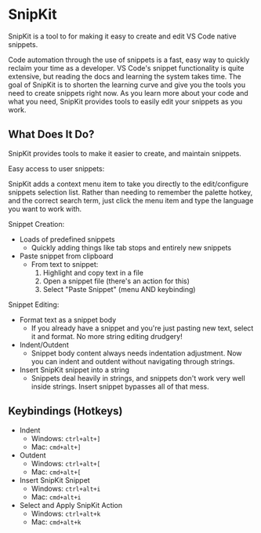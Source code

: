 # SnipKit #

SnipKit is a tool to for making it easy to create and edit VS Code native snippets.

Code automation through the use of snippets is a fast, easy way to quickly reclaim your time as a developer. VS Code's snippet functionality is quite extensive, but reading the docs and learning the system takes time. The goal of SnipKit is to shorten the learning curve and give you the tools you need to create snippets right now. As you learn more about your code and what you need, SnipKit provides tools to easily edit your snippets as you work.

## What Does It Do? ##

SnipKit provides tools to make it easier to create, and maintain snippets.

Easy access to user snippets:

SnipKit adds a context menu item to take you directly to the edit/configure snippets selection list. Rather than needing to remember the palette hotkey, and the correct search term, just click the menu item and type the language you want to work with.

Snippet Creation:

- Loads of predefined snippets
    - Quickly adding things like tab stops and entirely new snippets
- Paste snippet from clipboard
    - From text to snippet:
        1. Highlight and copy text in a file
        2. Open a snippet file (there's an action for this)
        3. Select "Paste Snippet" (menu AND keybinding)

Snippet Editing:

- Format text as a snippet body
    - If you already have a snippet and you're just pasting new text, select it and format. No more string editing drudgery!
- Indent/Outdent
    - Snippet body content always needs indentation adjustment. Now you can indent and outdent without navigating through strings.
- Insert SnipKit snippet into a string
    - Snippets deal heavily in strings, and snippets don't work very well inside strings. Insert snippet bypasses all of that mess.

## Keybindings (Hotkeys) ##

- Indent
    - Windows: `ctrl+alt+]`
    - Mac: `cmd+alt+]`
- Outdent
    - Windows: `ctrl+alt+[`
    - Mac: `cmd+alt+[`
- Insert SnipKit Snippet
    - Windows: `ctrl+alt+i`
    - Mac: `cmd+alt+i`
- Select and Apply SnipKit Action
    - Windows: `ctrl+alt+k`
    - Mac: `cmd+alt+k`